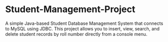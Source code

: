 # Student-Management-Project
A simple Java-based Student Database Management System that connects to MySQL using JDBC. This project allows you to insert, view, search, and delete student records by roll number directly from a console menu.
